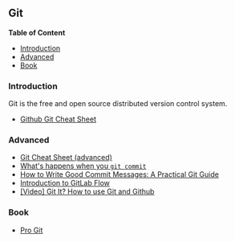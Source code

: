 ## Git

**Table of Content**

- [Introduction](#introduction)
- [Advanced](#advanced)
- [Book](#book)

### Introduction

Git is the free and open source distributed version control system.

* [Github Git Cheat Sheet](https://github.github.com/training-kit/downloads/github-git-cheat-sheet/)

### Advanced

* [Git Cheat Sheet (advanced)](https://dev.to/maxpou/git-cheat-sheet-advanced-3a17)
* [What's happens when you `git commit`](https://dev.to/maxpou/what-s-happens-when-you-git-commit-59n7)
* [How to Write Good Commit Messages: A Practical Git Guide](https://www.freecodecamp.org/news/writing-good-commit-messages-a-practical-guide/)
* [Introduction to GitLab Flow](https://docs.gitlab.com/ee/topics/gitlab_flow.html)
* [[Video] Git It? How to use Git and Github](https://www.youtube.com/watch?v=HkdAHXoRtos)

### Book

* [Pro Git](https://git-scm.com/book/en/v2)
